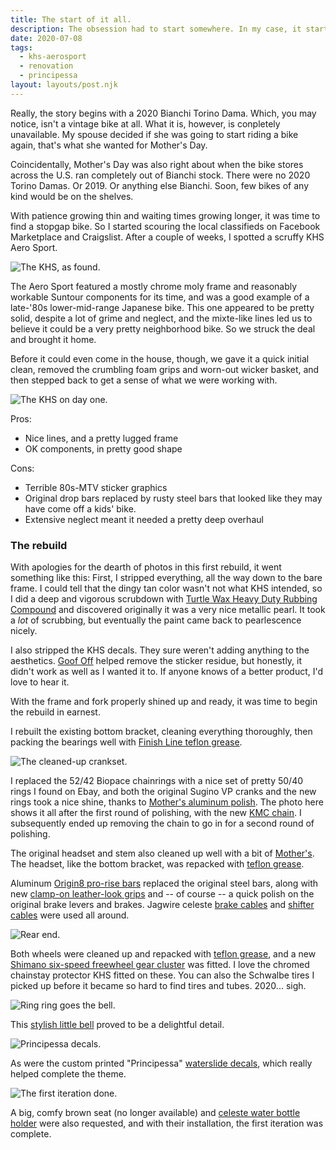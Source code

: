 ```yaml
---
title: The start of it all.
description: The obsession had to start somewhere. In my case, it started with eternal COVID-related backorders and a cheap Craigslist find.
date: 2020-07-08
tags:
  - khs-aerosport
  - renovation
  - principessa
layout: layouts/post.njk
---
```

Really, the story begins with a 2020 Bianchi Torino Dama. Which, you may notice, isn't a vintage bike at all. What it is, however, is conpletely unavailable. My spouse decided if she was going to start riding a bike again, that's what she wanted for Mother's Day. 

Coincidentally, Mother's Day was also right about when the bike stores across the U.S. ran completely out of Bianchi stock. There were no 2020 Torino Damas. Or 2019. Or anything else Bianchi. Soon, few bikes of any kind would be on the shelves.

With patience growing thin and waiting times growing longer, it was time to find a stopgap bike. So I started scouring the local classifieds on Facebook Marketplace and Craigslist. After a couple of weeks, I spotted a scruffy KHS Aero Sport.

<img src="/img/july-2020/khs-as-found.png" alt="The KHS, as found.">

The Aero Sport featured a mostly chrome moly frame and reasonably workable Suntour components for its time, and was a good example of a late-'80s lower-mid-range Japanese bike. This one appeared to be pretty solid, despite a lot of grime and neglect, and the mixte-like lines led us to believe it could be a very pretty neighborhood bike. So we struck the deal and brought it home.

Before it could even come in the house, though, we gave it a quick initial clean, removed the crumbling foam grips and worn-out wicker basket, and then stepped back to get a sense of what we were working with.

<img src="/img/july-2020/khs-first-day.jpg" alt="The KHS on day one.">

Pros: 
* Nice lines, and a pretty lugged frame
* OK components, in pretty good shape

Cons:
* Terrible 80s-MTV sticker graphics
* Original drop bars replaced by rusty steel bars that looked like they may have come off a kids' bike.
* Extensive neglect meant it needed a pretty deep overhaul 

### The rebuild

With apologies for the dearth of photos in this first rebuild, it went something like this: First, I stripped everything, all the way down to the bare frame. I could tell that the dingy tan color wasn't not what KHS intended, so I did a deep and vigorous scrubdown with [Turtle Wax Heavy Duty Rubbing Compound](https://amzn.to/33BFbmV) and discovered originally it was a very nice metallic pearl. It took a _lot_ of scrubbing, but eventually the paint came back to pearlescence nicely. 

I also stripped the KHS decals. They sure weren't adding anything to the aesthetics. [Goof Off](https://amzn.to/2DLm5zO) helped remove the sticker residue, but honestly, it didn't work as well as I wanted it to. If anyone knows of a better product, I'd love to hear it.

With the frame and fork properly shined up and ready, it was time to begin the rebuild in earnest.

I rebuilt the existing bottom bracket, cleaning everything thoroughly, then packing the bearings well with [Finish Line teflon grease](https://amzn.to/31w8lkF). 

<img src="/img/july-2020/cranks.jpg" alt="The cleaned-up crankset.">

I replaced the  52/42 Biopace chainrings with a nice set of pretty 50/40 rings I found on Ebay, and both the original Sugino VP cranks and the new rings took a nice shine, thanks to [Mother's aluminum polish](https://amzn.to/2XEvGQl). The photo here shows it all after the first round of polishing, with the new [KMC chain](https://amzn.to/30Abpx5). I subsequently ended up removing the chain to go in for a second round of polishing.

The original headset and stem also cleaned up well with a bit of [Mother's](https://amzn.to/2XEvGQl). The headset, like the bottom bracket, was repacked with [teflon grease](https://amzn.to/31w8lkF).

Aluminum [Origin8 pro-rise bars](https://amzn.to/3kkxEim) replaced the original steel bars, along with new [clamp-on leather-look grips](https://amzn.to/3ikuwkN) and -- of course -- a quick polish on the original brake levers and brakes. Jagwire celeste [brake cables](https://amzn.to/3iguXwv) and [shifter cables](https://amzn.to/3kpBGpC) were used all around.

<img src="/img/july-2020/rear-end.jpg" alt="Rear end.">

Both wheels were cleaned up and repacked with [teflon grease](https://amzn.to/31w8lkF), and a new [Shimano six-speed freewheel gear cluster](https://amzn.to/3ikv22d) was fitted. I love the chromed chainstay protector KHS fitted on these. You can also the Schwalbe tires I picked up before it became so hard to find tires and tubes. 2020... sigh.

<img src="/img/july-2020/bell.jpg" alt="Ring ring goes the bell.">

This [stylish little bell](https://amzn.to/3fDimSl) proved to be a delightful detail.

<img src="/img/july-2020/principessa.jpg" alt="Principessa decals.">

As were the custom printed "Principessa" [waterslide decals](https://www.amazon.com/gp/product/B077TMFVL9/ref=ppx_yo_dt_b_search_asin_title?ie=UTF8&psc=1), which really helped complete the theme.

<img src="/img/july-2020/done-ish.jpg" alt="The first iteration done.">

A big, comfy brown seat (no longer available) and [celeste water bottle holder](https://amzn.to/3kqbZFF) were also requested, and with their installation, the first iteration was complete.




